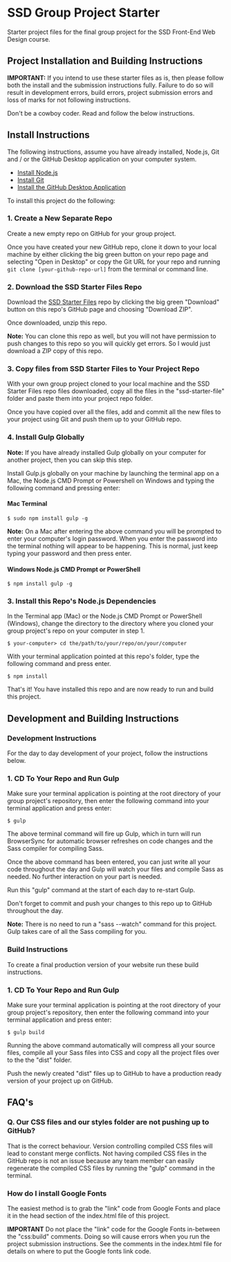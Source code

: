 # SSD Group Project Starter
Starter project files for the final group project for the SSD Front-End Web Design course.

## Project Installation and Building Instructions

**IMPORTANT:** If you intend to use these starter files as is, then please follow both the install and the submission instructions fully. Failure to do so will result in development errors, build errors, project submission errors and loss of marks for not following instructions.

Don't be a cowboy coder. Read and follow the below instructions.

## Install Instructions

The following instructions, assume you have already installed, Node.js, Git and / or the GitHub Desktop application on your computer system. 

- [Install Node.js](https://nodejs.org/)
- [Install Git](https://git-scm.com/)
- [Install the GitHub Desktop Application](https://desktop.github.com/)

To install this project do the following:

### 1. Create a New Separate Repo

Create a new empty repo on GitHub for your group project.

Once you have created your new GitHub repo, clone it down to your local machine by either clicking the big green button on your repo page and selecting "Open in Desktop" or copy the Git URL for your repo and running `git clone [your-github-repo-url]` from the terminal or command line. 

### 2. Download the SSD Starter Files Repo

Download the [SSD Starter Files](https://github.com/michaelwhyte/ssd-group-project-starter) repo by clicking the big green "Download" button on this repo's GitHub page and choosing "Download ZIP".

Once downloaded, unzip this repo. 

**Note:** You can clone this repo as well, but you will not have permission to push changes to this repo so you will quickly get errors. So I would just download a ZIP copy of this repo.

### 3. Copy files from SSD Starter Files to Your Project Repo

With your own group project cloned to your local machine and the SSD Starter Files repo files downloaded, copy all the files in the "ssd-starter-file" folder and paste them into your project repo folder.

Once you have copied over all the files, add and commit all the new files to your project using Git and push them up to your GitHub repo.


### 4. Install Gulp Globally

**Note:** If you have already installed Gulp globally on your computer for another project, then you can skip this step.

Install Gulp.js globally on your machine by launching the terminal app on a Mac, the Node.js CMD Prompt or Powershell on Windows and typing the following command and pressing enter:

#### Mac Terminal

```shell
$ sudo npm install gulp -g 
```
**Note:** On a Mac after entering the above command you will be prompted to enter your computer's login password. When you enter the password into the terminal nothing will appear to be happening. This is normal, just keep typing your password and then press enter.

#### Windows Node.js CMD Prompt or PowerShell

```shell
$ npm install gulp -g
```
### 3. Install this Repo's Node.js Dependencies

In the Terminal app (Mac) or the Node.js CMD Prompt or PowerShell (Windows), change the directory to the directory where you cloned your group project's repo on your computer in step 1.

```shell
$ your-computer> cd the/path/to/your/repo/on/your/computer
```

With your terminal application pointed at this repo's folder, type the following command and press enter.

```shell
$ npm install
```

That's it! You have installed this repo and are now ready to run and build this project.

## Development and Building Instructions

### Development Instructions

For the day to day development of your project, follow the instructions below.

### 1. CD To Your Repo and Run Gulp

Make sure your terminal application is pointing at the root directory of your group project's repository, then enter the following command into your terminal application and press enter:

```shell
$ gulp
```

The above terminal command will fire up Gulp, which in turn will run BrowserSync for automatic browser refreshes on code changes and the Sass compiler for compiling Sass.

Once the above command has been entered, you can just write all your code throughout the day and Gulp will watch your files and compile Sass as needed. No further interaction on your part is needed.

Run this "gulp" command at the start of each day to re-start Gulp.

Don't forget to commit and push your changes to this repo up to GitHub throughout the day.

**Note:** There is no need to run a "sass --watch" command for this project. Gulp takes care of all the Sass compiling for you.

### Build Instructions

To create a final production version of your website run these build instructions.

### 1. CD To Your Repo and Run Gulp

Make sure your terminal application is pointing at the root directory of your group project's repository, then enter the following command into your terminal application and press enter:

```shell
$ gulp build
```

Running the above command automatically will compress all your source files, compile all your Sass files into CSS and copy all the project files over to the the "dist" folder.

Push the newly created "dist" files up to GitHub to have a production ready version of your project up on GitHub.

## FAQ's

### Q. Our CSS files and our styles folder are not pushing up to GitHub?

That is the correct behaviour. Version controlling compiled CSS files will lead to constant merge conflicts. Not having compiled CSS files in the GitHub repo is not an issue because any team member can easily regenerate the compiled CSS files by running the "gulp" command in the terminal.

### How do I install Google Fonts

The easiest method is to grab the "link" code from Google Fonts and place it in the head section of the index.html file of this project.

**IMPORTANT** Do not place the "link" code for the Google Fonts in-between the "css:build" comments. Doing so will cause errors when you run the project submission instructions. See the comments in the index.html file for details on where to put the Google fonts link code.
